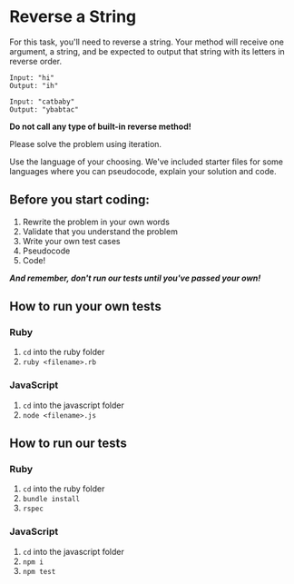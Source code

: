 # Reverse a String

For this task, you'll need to reverse a string. Your method will receive one argument, a string, and be expected to output that string with its letters in reverse order.

```
Input: "hi"
Output: "ih"

Input: "catbaby"
Output: "ybabtac"
```

**Do not call any type of built-in reverse method!**

Please solve the problem using iteration.

Use the language of your choosing. We've included starter files for some languages where you can pseudocode, explain your solution and code.

## Before you start coding:

1. Rewrite the problem in your own words
2. Validate that you understand the problem
3. Write your own test cases
4. Pseudocode
5. Code!

**_And remember, don't run our tests until you've passed your own!_**

## How to run your own tests

### Ruby

1. `cd` into the ruby folder
2. `ruby <filename>.rb`

### JavaScript

1. `cd` into the javascript folder
2. `node <filename>.js`

## How to run our tests

### Ruby

1. `cd` into the ruby folder
2. `bundle install`
3. `rspec`

### JavaScript

1. `cd` into the javascript folder
2. `npm i`
3. `npm test`
